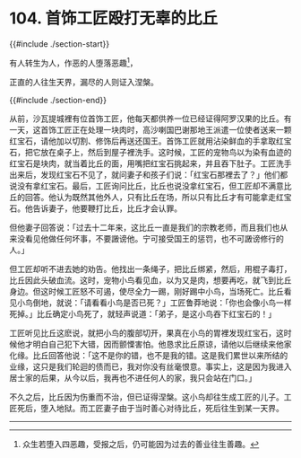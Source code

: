 # 104. 首饰工匠殴打无辜的比丘
{{#include ./section-start}}

有人转生为人，作恶的人堕落恶趣[^1]，

正直的人往生天界，漏尽的人则证入涅槃。

{{#include ./section-end}}

从前，沙瓦提城裡有位首饰工匠，他每天都供养一位已经证得阿罗汉果的比丘。有一天，这首饰工匠正在处理一块肉时，高沙喇国巴谢那地王派遣一位使者送来一颗红宝石，请他加以切割、修饰后再送还国王。首饰工匠就用沾染鲜血的手拿取红宝石，把它放在桌子上，然后到屋子裡洗手。这时候，工匠的宠物鸟以为染有血迹的红宝石是块肉，就当着比丘的面，用嘴把红宝石挑起来，并且吞下肚子。工匠洗手出来后，发现红宝石不见了，就问妻子和孩子们说：「红宝石那裡去了？」他们都说没有拿红宝石。最后，工匠询问比丘，比丘也说没拿红宝石，但工匠却不满意比丘的回答。他认为既然其他外人，只有比丘在场，所以只有比丘才有可能拿走红宝石。他告诉妻子，他要鞭打比丘，比丘才会认罪。

但他妻子回答说：「过去十二年来，这比丘一直是我们的宗教老师，而且我们也从来没看见他做任何坏事，不要譭谤他。宁可接受国王的惩罚，也不可譭谤修行的人。」

但工匠却听不进去她的劝告。他找出一条绳子，把比丘绑紧，然后，用棍子毒打，比丘因此头破血流。这时，宠物小鸟看见血，以为又是肉，想要再吃，就飞到比丘身边。但这时候工匠怒不可遏，使尽全力一踢，刚好踢中小鸟，当场死亡。比丘看见小鸟倒地，就说：「请看看小鸟是否已死？」工匠鲁莽地说：「你也会像小鸟一样死掉。」比丘确定小鸟死了，就轻声说道：「弟子，是这小鸟吞下红宝石的！」

工匠听见比丘这麽说，就把小鸟的腹部切开，果真在小鸟的胃裡发现红宝石，这时候他才明白自己犯下大错，因而颤慄害怕。他恳求比丘原谅，请他以后继续来他家化缘。比丘回答他说：「这不是你的错，也不是我的错。这是我们累世以来所结的业缘，这只是我们轮迴的债而已，我对你没有丝毫恨意。事实上，这是因为我进入居士家的后果，从今以后，我再也不进任何人的家，我只会站在门口。」

不久之后，比丘因为伤重而不治，但已证得涅槃。这小鸟却往生成工匠的儿子。工匠死后，堕入地狱。而工匠妻子由于当时善心对待比丘，死后往生到某一天界。


---



[^1]: 众生若堕入四恶趣，受报之后，仍可能因为过去的善业往生善趣。

